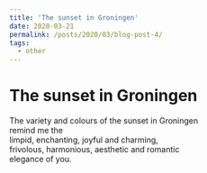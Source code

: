 ```yaml
---
title: 'The sunset in Groningen'
date: 2020-03-21
permalink: /posts/2020/03/blog-post-4/
tags:
  - other
---
```



The sunset in Groningen
======

The variety and colours of the sunset in Groningen
<br />
remind me the 
<br />
limpid, enchanting, joyful and charming,
<br />
frivolous, harmonious, aesthetic and romantic
<br />
elegance of you.